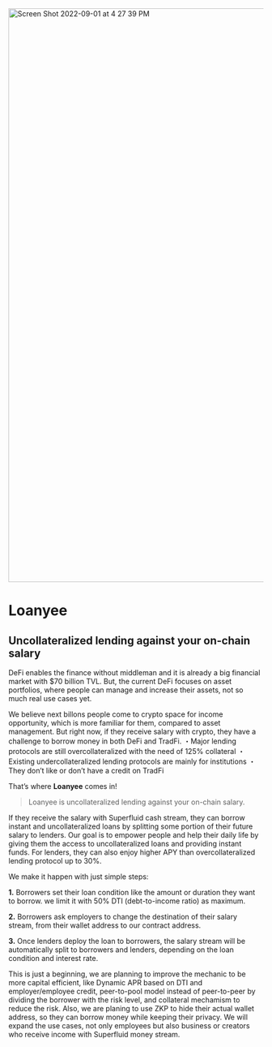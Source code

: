 <img width="1131" alt="Screen Shot 2022-09-01 at 4 27 39 PM" src="https://user-images.githubusercontent.com/102403069/188029139-2acd43c5-d745-4591-a1ae-1f60666caa7b.png">


# Loanyee
## Uncollateralized lending against your on-chain salary 

DeFi enables the finance without middleman and it is already a big financial market with $70 billion TVL. But, the current DeFi focuses on asset portfolios, where people can manage and increase their assets, not so much real use cases yet.

We believe next billons people come to crypto space for income opportunity, which is more familiar for them, compared to asset management.
But right now, if they receive salary with crypto, they have a challenge to borrow money in both DeFi and TradFi. 
・Major lending protocols are still overcollateralized with the need of 125% collateral
・Existing undercollateralized lending protocols are mainly for institutions
・They don’t like or don’t have a credit on TradFi

That’s where **Loanyee** comes in!
>Loanyee is uncollateralized lending against your on-chain salary. 

If they receive the salary with Superfluid cash stream, they can borrow instant and uncollateralized loans by splitting some portion of their future salary to lenders.
Our goal is to empower people and help their daily life by giving them the access to uncollateralized loans and providing instant funds. 
For lenders, they can also enjoy higher APY than overcollateralized lending protocol up to 30%.

We make it happen with just simple steps: 

**1.** Borrowers set their loan condition like the amount or duration they want to borrow. we limit it with 50% DTI (debt-to-income ratio) as maximum.

**2.** Borrowers ask employers to change the destination of their salary stream, from their wallet address to our contract address.

**3.** Once lenders deploy the loan to borrowers, the salary stream will be automatically split to borrowers and lenders, depending on the loan condition and interest rate.

This is just a beginning, we are planning to improve the mechanic to be more capital efficient, like Dynamic APR based on DTI and employer/employee credit, peer-to-pool model instead of peer-to-peer by dividing the borrower with the risk level, and collateral mechamism to reduce the risk.
Also, we are planing to use ZKP to hide their actual wallet address, so they can borrow money while keeping their privacy.
We will expand the use cases, not only employees but also business or creators who receive income with Superfluid money stream.
